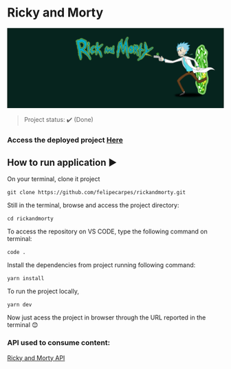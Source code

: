 <h1>Ricky and Morty </h1> 

<p align="center">
  <img src="/public/rickandmortyproject.png"/>
</p>

> Project status: :heavy_check_mark: (Done)

### Access the deployed project <a href="https://rickandmorty-murex.vercel.app/" target="_blank" rel="noopener">Here</a>

## How to run application :arrow_forward:

On your terminal, clone it project

```
git clone https://github.com/felipecarpes/rickandmorty.git
```

Still in the terminal, browse and access the project directory:

```
cd rickandmorty
```

To access the repository on VS CODE, type the following command on terminal:

```
code .
```

Install the dependencies from project running following command:

```
yarn install
```

To run the project locally, 

```
yarn dev
```

Now just acess the project in browser through the URL reported in the terminal 😊

### API used to consume content:

<a href="https://rickandmortyapi.com/" target="_blank" rel="noopener">Ricky and Morty API</a>

